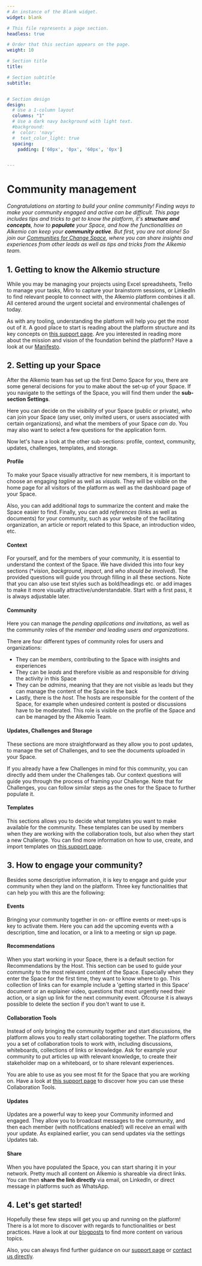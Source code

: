 ```yaml
---
# An instance of the Blank widget.
widget: blank

# This file represents a page section.
headless: true

# Order that this section appears on the page.
weight: 10

# Section title
title: 

# Section subtitle
subtitle: 


# Section design
design:
  # Use a 1-column layout
  columns: "1"
  # Use a dark navy background with light text.
  #background:
  #  color: 'navy'
  #  text_color_light: true
  spacing:
    padding: ['60px', '0px', '60px', '0px']


---
```


# Community management

*Congratulations on starting to build your online community! Finding ways to make your community engaged and active can be difficult. This page includes tips and tricks to get to know the platform, it's **structure and concepts**, how to **populate** your Space, and how the functionalities on Alkemio can keep your **community active**. But first, you are not alone! So join our [Communities for Change Space](https://alkem.io/communities-for-change/dashboard), where you can share insights and experiences from other leads as well as tips and tricks from the Alkemio team.*

## 1. Getting to know the Alkemio structure
While you may be managing your projects using Excel spreadsheets, Trello to manage your tasks, Miro to capture your brainstorm sessions, or LinkedIn to find relevant people to connect with, the Alkemio platform combines it all. All centered around the urgent societal and environmental challenges of today. 

As with any tooling, understanding the platform will help you get the most out of it. A good place to start is reading about the platform structure and its key concepts on [this support page](https://www.alkemio.org/help/key-concepts/). Are you interested in reading more about the mission and vision of the foundation behind the platform? Have a look at our [Manifesto](https://alkemio.org/manifesto).

## 2. Setting up your Space
After the Alkemio team has set up the first Demo Space for you, there are some general decisions for you to make about the set-up of your Space. If you navigate to the settings of the Space, you will find them under the **sub-section Settings**.

Here you can decide on the *visibility* of your Space (public or private), *who* can join your Space (any user, only invited users, or users associated with certain organizations), and what the members of your Space *can do*. You may also want to select a few questions for the application form.

Now let's have a look at the other sub-sections: profile, context, community, updates, challenges, templates, and storage.

#### Profile
To make your Space visually attractive for new members, it is important to choose an engaging *tagline* as well as *visuals*. They will be visible on the home page for all visitors of the platform as well as the dashboard page of your Space.

Also, you can add additional *tags* to summarize the content and make the Space easier to find. Finally, you can add *references* (links as well as documents) for your community, such as your website of the facilitating organization, an article or report related to this Space, an introduction video, etc.

#### Context
For yourself, and for the members of your community, it is essential to understand the context of the Space. We have divided this into four key sections (**vision*, *background*, *impact*, and *who should be involved*). The provided questions will guide you through filling in all these sections. Note that you can also use text styles such as bold/headings etc. or add images to make it more visually attractive/understandable. Start with a first pass, it is always adjustable later.

#### Community
Here you can manage the *pending applications and invitations*, as well as the community roles of the *member and leading users and organizations*.

There are four different types of community roles for users and organizations:
- They can be *members*, contributing to the Space with insights and experiences
- They can be *leads* and therefore visible as and responsible for driving the activity in this Space
- They can be *admins*, meaning that they are not visible as leads but they can manage the content of the Space in the back
- Lastly, there is the *host*. The hosts are responsible for the content of the Space, for example when undesired content is posted or discussions have to be moderated. This role is visible on the profile of the Space and can be managed by the Alkemio Team.

#### Updates, Challenges and Storage
These sections are more straightforward as they allow you to post updates, to manage the set of Challenges, and to see the documents uploaded in your Space.

If you already have a few Challenges in mind for this community, you can directly add them under the Challenges tab. Our context questions will guide you through the process of framing your Challenge. Note that for Challenges, you can follow similar steps as the ones for the Space to further populate it.

#### Templates
This sections allows you to decide what templates you want to make available for the community. These templates can be used by members when they are working with the collaboration tools, but also when they start a new Challenge. You can find more information on how to use, create, and import templates on [this support page](https://www.alkemio.org/help/innovation-library/).

## 3. How to engage your community?
Besides some descriptive information, it is key to engage and guide your community when they land on the platform. Three key functionalities that can help you with this are the following:

#### Events
Bringing your community together in on- or offline events or meet-ups is key to activate them. Here you can add the upcoming events with a description, time and location, or a link to a meeting or sign up page. 

#### Recommendations
When you start working in your Space, there is a default section for Recommendations by the Host. This section can be used to guide your community to the most relevant content of the Space. Especially when they enter the Space for the first time, they want to know where to go. This collection of links can for example include a 'getting started in this Space' document or an explainer video, questions that most urgently need their action, or a sign up link for the next community event. Ofcourse it is always possible to delete the section if you don't want to use it.

#### Collaboration Tools
Instead of only bringing the community together and start discussions, the platform allows you to really start collaborating together. The platform offers you a set of collaboration tools to work with, including discussions, whiteboards, collections of links or knowledge. Ask for example your community to put articles up with relevant knowledge, to create their stakeholder map on a whiteboard, or to share relevant experiences.

You are able to use as you see most fit for the Space that you are working on. Have a look at [this support page](https://www.alkemio.org/help/collaboration-tools/) to discover how you can use these Collaboration Tools.

#### Updates
Updates are a powerful way to keep your Community informed and engaged. They allow you to broadcast messages to the community, and then each member (with notifications enabled!) will receive an email with your update. As explained earlier, you can send updates via the settings Updates tab.

#### Share
When you have populated the Space, you can start sharing it in your network. Pretty much all content on Alkemio is shareable via direct links. You can then **share the link directly** via email, on LinkedIn, or direct message in platforms such as WhatsApp. 

## 4. Let's get started!
Hopefully these few steps will get you up and running on the platform! There is a lot more to discover with regards to functionalities or best practices. Have a look at our [blogposts](https://alkemio.org/post/) to find more content on various topics. 

Also, you can always find further guidance on our [support page](https://alkemio.org/help/) or [contact us directly](https://www.alkemio.org/feedback/).
